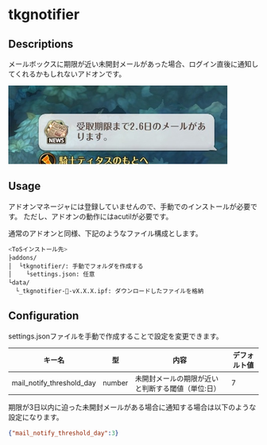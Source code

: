 # tkgnotifier

## Descriptions

メールボックスに期限が近い未開封メールがあった場合、ログイン直後に通知してくれるかもしれないアドオンです。

![tkgnotifierimage](./tkgnotifier_image.jpg "イメージ")

## Usage

アドオンマネージャには登録していませんので、手動でのインストールが必要です。
ただし、アドオンの動作にはacutilが必要です。

通常のアドオンと同様、下記のようなファイル構成とします。

```bash
<ToSインストール先>
├addons/
│  └tkgnotifier/: 手動でフォルダを作成する
│    └settings.json: 任意
└data/
  └_tkgnotifier-🦎-vX.X.X.ipf: ダウンロードしたファイルを格納
```

## Configuration

settings.jsonファイルを手動で作成することで設定を変更できます。

|キー名|型|内容|デフォルト値|
-|-|-|-
|mail_notify_threshold_day|number|未開封メールの期限が近いと判断する閾値（単位:日）|7|

期限が3日以内に迫った未開封メールがある場合に通知する場合は以下のような設定になります。
```json
{"mail_notify_threshold_day":3}
```
